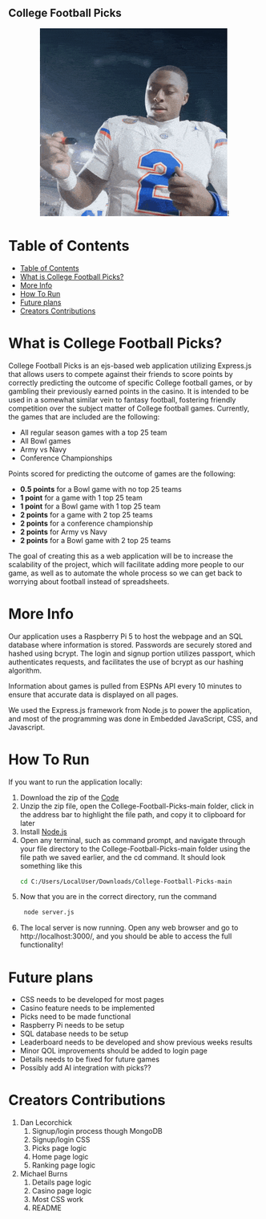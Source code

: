 ## College Football Picks
<p align="center">
<img src="https://raw.githubusercontent.com/DanielLecorchick/College-Football-Picks/refs/heads/main/public/images/dj-lagway-lagway.gif" alt="Lagway being the GOAT", class="center">!
</p>

# Table of Contents
- [Table of Contents](#table-of-contents)
- [What is College Football Picks?](#what-is-college-football-picks)
- [More Info](#more-info)
- [How To Run](#how-to-run)
- [Future plans](#future-plans)
- [Creators Contributions](#creators-contributions)

# What is College Football Picks?
College Football Picks is an ejs-based web application utilizing Express.js that allows users to compete against their friends to score points by correctly predicting the outcome of specific College football games, or by gambling their previously earned points in the casino. It is intended to be used in a somewhat similar vein to fantasy football, fostering friendly competition over the subject matter of College football games. Currently, the games that are included are the following:

- All regular season games with a top 25 team
- All Bowl games
- Army vs Navy
- Conference Championships

Points scored for predicting the outcome of games are the following:

- **0.5 points** for a Bowl game with no top 25 teams
- **1 point** for a game with 1 top 25 team
- **1 point** for a Bowl game with 1 top 25 team
- **2 points** for a game with 2 top 25 teams
- **2 points** for a conference championship
- **2 points** for Army vs Navy
- **2 points** for a Bowl game with 2 top 25 teams

The goal of creating this as a web application will be to increase the scalability of the project, which will facilitate adding more people to our game, as well as to automate the whole process so we can get back to worrying about football instead of spreadsheets.

# More Info
Our application uses a Raspberry Pi 5 to host the webpage and an SQL database where information is stored. Passwords are securely stored and hashed using bcrypt. The login and signup portion utilizes passport, which authenticates requests, and facilitates the use of bcrypt as our hashing algorithm.

Information about games is pulled from ESPNs API every 10 minutes to ensure that accurate data is displayed on all pages.

We used the Express.js framework from Node.js to power the application, and most of the programming was done in Embedded JavaScript, CSS, and Javascript.

# How To Run
If you want to run the application locally:
1. Download the zip of the [Code](https://github.com/DanielLecorchick/College-Football-Picks/archive/refs/heads/main.zip)
2. Unzip the zip file, open the College-Football-Picks-main folder, click in the address bar to highlight the file path, and copy it to clipboard for later
3. Install [Node.js](https://nodejs.org/en/download)
4. Open any terminal, such as command prompt, and navigate through your file directory to the College-Football-Picks-main folder using the file path we saved earlier, and the cd command. It should look something like this
    ```sh
    cd C:/Users/LocalUser/Downloads/College-Football-Picks-main
    ```
5. Now that you are in the correct directory, run the command
   ```sh
    node server.js
    ```
6. The local server is now running. Open any web browser and go to http://localhost:3000/, and you should be able to access the full functionality!

# Future plans
- CSS needs to be developed for most pages
- Casino feature needs to be implemented
- Picks need to be made functional
- Raspberry Pi needs to be setup
- SQL database needs to be setup
- Leaderboard needs to be developed and show previous weeks results
- Minor QOL improvements should be added to login page
- Details needs to be fixed for future games
- Possibly add AI integration with picks??

# Creators Contributions
1. Dan Lecorchick
    1. Signup/login process though MongoDB
    2. Signup/login CSS
    3. Picks page logic
    4. Home page logic
    5. Ranking page logic
2. Michael Burns
   1. Details page logic
   2. Casino page logic
   3. Most CSS work
   4. README